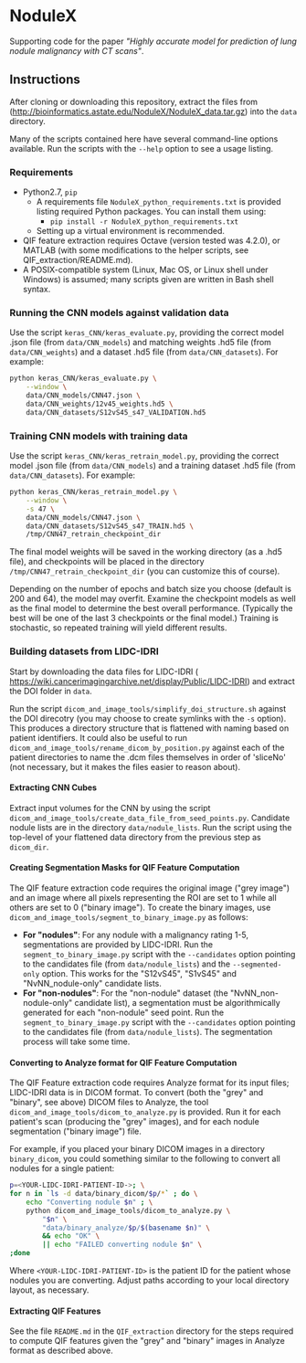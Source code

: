# NoduleX
Supporting code for the paper _"Highly accurate model for prediction of lung nodule malignancy with CT scans"_.

## Instructions
After cloning or downloading this repository, extract the files from (http://bioinformatics.astate.edu/NoduleX/NoduleX_data.tar.gz) into the `data` directory.  

Many of the scripts contained here have several command-line options available.  Run the scripts with the `--help` option to see a usage listing.

### Requirements
* Python2.7, `pip`
    - A requirements file `NoduleX_python_requirements.txt` is provided listing required Python packages.  You can install them using:
        - `pip install -r NoduleX_python_requirements.txt`
    - Setting up a virtual environment is recommended.
* QIF feature extraction requires Octave (version tested was 4.2.0), or MATLAB (with some modifications to the helper scripts, see QIF_extraction/README.md).
* A POSIX-compatible system (Linux, Mac OS, or Linux shell under Windows) is assumed; many scripts given are written in Bash shell syntax.

### Running the CNN models against validation data
Use the script `keras_CNN/keras_evaluate.py`, providing the correct model .json file (from `data/CNN_models`) and matching weights .hd5 file (from `data/CNN_weights`) and a dataset .hd5 file (from `data/CNN_datasets`).  For example:

```bash
python keras_CNN/keras_evaluate.py \
    --window \
    data/CNN_models/CNN47.json \
    data/CNN_weights/12v45_weights.hd5 \
    data/CNN_datasets/S12vS45_s47_VALIDATION.hd5
```

### Training CNN models with training data
Use the script `keras_CNN/keras_retrain_model.py`, providing the correct model .json file (from `data/CNN_models`) and a training dataset .hd5 file (from `data/CNN_datasets`).  For example:

```bash
python keras_CNN/keras_retrain_model.py \
    --window \
    -s 47 \
    data/CNN_models/CNN47.json \
    data/CNN_datasets/S12vS45_s47_TRAIN.hd5 \
    /tmp/CNN47_retrain_checkpoint_dir
```

The final model weights will be saved in the working directory (as a .hd5 file), and checkpoints will be placed in the directory `/tmp/CNN47_retrain_checkpoint_dir` (you can customize this of course).

Depending on the number of epochs and batch size you choose (default is 200 and 64), the model may overfit.  Examine the checkpoint models as well as the final model to determine the best overall performance.  (Typically the best will be one of the last 3 checkpoints or the final model.)  Training is stochastic, so repeated training will yield different results.

### Building datasets from LIDC-IDRI
Start by downloading the data files for LIDC-IDRI (
https://wiki.cancerimagingarchive.net/display/Public/LIDC-IDRI) and extract the DOI folder in `data`.

Run the script `dicom_and_image_tools/simplify_doi_structure.sh` against the DOI direcotry (you may choose to create symlinks with the `-s` option).  This produces a directory structure that is flattened with naming based on patient identifiers.  It could also be useful to run `dicom_and_image_tools/rename_dicom_by_position.py` against each of the patient directories to name the .dcm files themselves in order of 'sliceNo' (not necessary, but it makes the files easier to reason about).

#### Extracting CNN Cubes
Extract input volumes for the CNN by using the script `dicom_and_image_tools/create_data_file_from_seed_points.py`.  Candidate nodule lists are in the directory `data/nodule_lists`.  Run the script using the top-level of your flattened data directory from the previous step as `dicom_dir`.

#### Creating Segmentation Masks for QIF Feature Computation
The QIF feature extraction code requires the original image ("grey image") and an image where all pixels representing the ROI are set to 1 while all others are set to 0 ("binary image").  To create the binary images, use `dicom_and_image_tools/segment_to_binary_image.py` as follows:

* **For "nodules"**:  For any nodule with a malignancy rating 1-5, segmentations are provided by LIDC-IDRI.  Run the `segment_to_binary_image.py` script with the `--candidates` option pointing to the candidates file (from `data/nodule_lists`) and the `--segmented-only` option.  This works for the "S12vS45", "S1vS45" and "NvNN_nodule-only" candidate lists.
* **For "non-nodules"**: For the "non-nodule" dataset (the "NvNN_non-nodule-only" candidate list), a segmentation must be algorithmically generated for each "non-nodule" seed point.  Run the `segment_to_binary_image.py` script with the `--candidates` option pointing to the candidates file (from `data/nodule_lists`).  The segmentation process will take some time.

#### Converting to Analyze format for QIF Feature Computation
The QIF Feature extraction code requires Analyze format for its input files; LIDC-IDRI data is in DICOM format.  To convert (both the "grey" and "binary", see above) DICOM files to Analyze, the tool `dicom_and_image_tools/dicom_to_analyze.py` is provided.  Run it for each patient's scan (producing the "grey" images), and for each nodule segmentation ("binary image") file.

For example, if you placed your binary DICOM images in a directory `binary_dicom`, you could something similar to the following to convert all nodules for a single patient:

```bash
p=<YOUR-LIDC-IDRI-PATIENT-ID->; \
for n in `ls -d data/binary_dicom/$p/*` ; do \
    echo "Converting nodule $n" ; \
    python dicom_and_image_tools/dicom_to_analyze.py \
        "$n" \
        "data/binary_analyze/$p/$(basename $n)" \
        && echo "OK" \
        || echo "FAILED converting nodule $n" \
;done
```

Where `<YOUR-LIDC-IDRI-PATIENT-ID>` is the patient ID for the patient whose nodules you are converting.  Adjust paths according to your local directory layout, as necessary.

#### Extracting QIF Features
See the file `README.md` in the `QIF_extraction` directory for the steps required to compute QIF features given the "grey" and "binary" images in Analyze format as described above.





